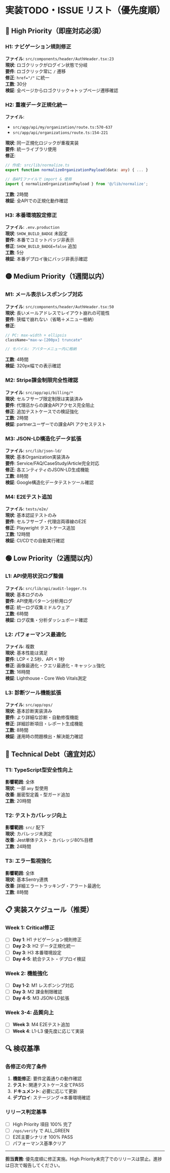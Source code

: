 # 実装TODO・ISSUE リスト（優先度順）

## 🔴 High Priority（即座対応必須）

### H1: ナビゲーション規則修正
**ファイル**: `src/components/header/AuthHeader.tsx:23`  
**現状**: ロゴクリックがログイン状態で分岐  
**要件**: ロゴクリック常に `/` 遷移  
**修正**: `href="/"` に統一  
**工数**: 30分  
**検証**: 全ページからロゴクリック→トップページ遷移確認

### H2: 重複データ正規化統一
**ファイル**: 
- `src/app/api/my/organization/route.ts:570-637`
- `src/app/api/organizations/route.ts:154-221`

**現状**: 同一正規化ロジックが重複実装  
**要件**: 統一ライブラリ使用  
**修正**: 
```typescript
// 作成: src/lib/normalize.ts
export function normalizeOrganizationPayload(data: any) { ... }

// 各APIファイルで import & 使用
import { normalizeOrganizationPayload } from '@/lib/normalize';
```
**工数**: 2時間  
**検証**: 全APIでの正規化動作確認

### H3: 本番環境設定修正
**ファイル**: `.env.production`  
**現状**: `SHOW_BUILD_BADGE` 未設定  
**要件**: 本番でコミットバッジ非表示  
**修正**: `SHOW_BUILD_BADGE=false` 追加  
**工数**: 5分  
**検証**: 本番デプロイ後にバッジ非表示確認

## 🟡 Medium Priority（1週間以内）

### M1: メール表示レスポンシブ対応
**ファイル**: `src/components/header/AuthHeader.tsx:50`  
**現状**: 長いメールアドレスでレイアウト崩れの可能性  
**要件**: 狭幅で崩れない（省略＋メニュー格納）  
**修正**: 
```typescript
// PC: max-width + ellipsis
className="max-w-[200px] truncate"

// モバイル: アバターメニュー内に格納
```
**工数**: 4時間  
**検証**: 320px幅での表示確認

### M2: Stripe課金制限完全性確認
**ファイル**: `src/app/api/billing/*`  
**現状**: セルフサーブ限定制限は実装済み  
**要件**: 代理店からの課金APIアクセス完全阻止  
**修正**: 追加テストケースでの検証強化  
**工数**: 2時間  
**検証**: partnerユーザーでの課金API アクセステスト

### M3: JSON-LD構造化データ拡張
**ファイル**: `src/lib/json-ld/`  
**現状**: 基本Organization実装済み  
**要件**: Service/FAQ/CaseStudy/Article完全対応  
**修正**: 各エンティティのJSON-LD生成機能  
**工数**: 8時間  
**検証**: Google構造化データテストツール確認

### M4: E2Eテスト追加
**ファイル**: `tests/e2e/`  
**現状**: 基本認証テストのみ  
**要件**: セルフサーブ・代理店両導線のE2E  
**修正**: Playwright テストケース追加  
**工数**: 12時間  
**検証**: CI/CDでの自動実行確認

## 🟢 Low Priority（2週間以内）

### L1: API使用状況ログ整備
**ファイル**: `src/lib/api/audit-logger.ts`  
**現状**: 基本ログのみ  
**要件**: API使用パターン分析用ログ  
**修正**: 統一ログ収集ミドルウェア  
**工数**: 6時間  
**検証**: ログ収集・分析ダッシュボード確認

### L2: パフォーマンス最適化
**ファイル**: 複数  
**現状**: 基本性能は満足  
**要件**: LCP < 2.5秒、API < 1秒  
**修正**: 画像最適化・クエリ最適化・キャッシュ強化  
**工数**: 16時間  
**検証**: Lighthouse・Core Web Vitals測定

### L3: 診断ツール機能拡張
**ファイル**: `src/app/ops/`  
**現状**: 基本診断実装済み  
**要件**: より詳細な診断・自動修復機能  
**修正**: 詳細診断項目・レポート生成機能  
**工数**: 8時間  
**検証**: 運用時の問題検出・解決能力確認

## 🔧 Technical Debt（適宜対応）

### T1: TypeScript型安全性向上
**影響範囲**: 全体  
**現状**: 一部 `any` 型使用  
**改善**: 厳密型定義・型ガード追加  
**工数**: 20時間

### T2: テストカバレッジ向上
**影響範囲**: `src/` 配下  
**現状**: カバレッジ未測定  
**改善**: Jest単体テスト・カバレッジ80%目標  
**工数**: 24時間

### T3: エラー監視強化
**影響範囲**: 全体  
**現状**: 基本Sentry連携  
**改善**: 詳細エラートラッキング・アラート最適化  
**工数**: 8時間

## 📋 実装スケジュール（推奨）

### Week 1: Critical修正
- [ ] **Day 1**: H1 ナビゲーション規則修正
- [ ] **Day 2-3**: H2 データ正規化統一
- [ ] **Day 3**: H3 本番環境設定
- [ ] **Day 4-5**: 統合テスト・デプロイ検証

### Week 2: 機能強化
- [ ] **Day 1-2**: M1 レスポンシブ対応
- [ ] **Day 3**: M2 課金制限確認
- [ ] **Day 4-5**: M3 JSON-LD拡張

### Week 3-4: 品質向上
- [ ] **Week 3**: M4 E2Eテスト追加
- [ ] **Week 4**: L1-L3 優先度に応じて実装

## 🔍 検収基準

### 各修正の完了条件
1. **機能修正**: 要件定義通りの動作確認
2. **テスト**: 関連テストケース全てPASS
3. **ドキュメント**: 必要に応じて更新
4. **デプロイ**: ステージング→本番環境確認

### リリース判定基準
- [ ] High Priority 項目 100% 完了
- [ ] `/ops/verify` で ALL_GREEN
- [ ] E2E主要シナリオ 100% PASS
- [ ] パフォーマンス基準クリア

---

**担当責務**: 優先度順に修正実施。High Priority未完了でのリリースは禁止。進捗は日次で報告してください。